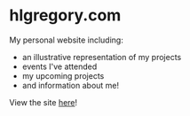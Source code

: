 # hlgregory.com
My personal website including:
- an illustrative representation of my projects 
- events I've attended
- my upcoming projects
- and information about me!

View the site [here](hlgregory.com)!
